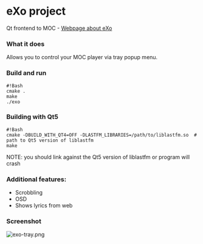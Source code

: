 # eXo project 
 Qt frontend to MOC - [Webpage about eXo](http://loimu.tk/exo/)

### What it does ###
 Allows you to control your MOC player via tray popup menu.

### Build and run ###
```
#!Bash
cmake .
make
./exo
```

### Building with Qt5 ###
```
#!Bash
cmake -DBUILD_WITH_QT4=OFF -DLASTFM_LIBRARIES=/path/to/liblastfm.so  # path to Qt5 version of liblastfm
make
```
NOTE: you should link against the Qt5 version of liblastfm or program will crash

### Additional features: ###
* Scrobbling
* OSD
* Shows lyrics from web

### Screenshot ###
![exo-tray.png](https://bitbucket.org/repo/8Xb9ez/images/2886715694-exo-tray.png)